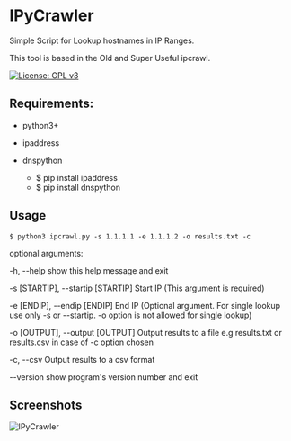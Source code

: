 # IPyCrawler

Simple Script for Lookup hostnames in IP Ranges.

This tool is based in the Old and Super Useful ipcrawl.

[![License: GPL v3](https://img.shields.io/badge/License-GPL%20v3-blue.svg)](http://www.gnu.org/licenses/gpl-3.0)

## Requirements:

- python3+
- ipaddress
- dnspython
  
  * $ pip install ipaddress
  * $ pip install dnspython

## Usage

  `$ python3 ipcrawl.py -s 1.1.1.1 -e 1.1.1.2 -o results.txt -c`

optional arguments:

  -h, --help show this help message and exit
  
  -s [STARTIP], --startip [STARTIP] Start IP (This argument is required)
  
  -e [ENDIP], --endip [ENDIP] End IP 
  (Optional argument. For single lookup use only -s or --startip. -o option is not allowed for single lookup)
  
  -o [OUTPUT], --output [OUTPUT] Output results to a file e.g results.txt or results.csv in case of -c option chosen

  -c, --csv Output results to a csv format
  
  --version             show program's version number and exit

## Screenshots

![IPyCrawler](https://imgur.com/N2tHobe.jpg)

